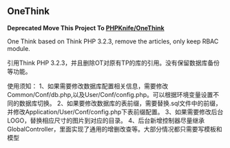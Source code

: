 OneThink
--------
**Deprecated Move This Project To [PHPKnife/OneThink](https://github.com/PHPKnife/OneThink)**

One Think based on Think PHP 3.2.3, remove the articles, only keep RBAC module.

引用Think PHP 3.2.3，并且删除OT对原有TP的库的引用。没有保留数据库备份等功能。

使用须知：
1、如果需要修改数据库配置相关信息，需要修改Common/Conf/db.php,以及User/Conf/config.php。可以根据环境变量设置不同的数据库切换。
2、如果要修改数据库的表前缀，需要替换.sql文件中的前缀，并修改Application/User/Conf/config.php下表前缀配置。
3、如果需要修改后台LOGO，替换相应尺寸的图片到对应的目录。
4、后台新增控制器尽量继承GlobalController，里面实现了通用的增删改查等。大部分情况都只需要写模板和模型
